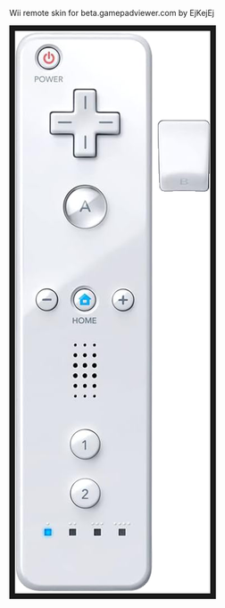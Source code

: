 <p align="left">
Wii remote skin for beta.gamepadviewer.com by EjKejEj
</p>
<p align="left">
<img src="https://github.com/EjKejEj/Gamepad-Viewer-skins/blob/main/Wii%20(remote)/remote.png" width="350" height="1008" border="10"/>
</p>

